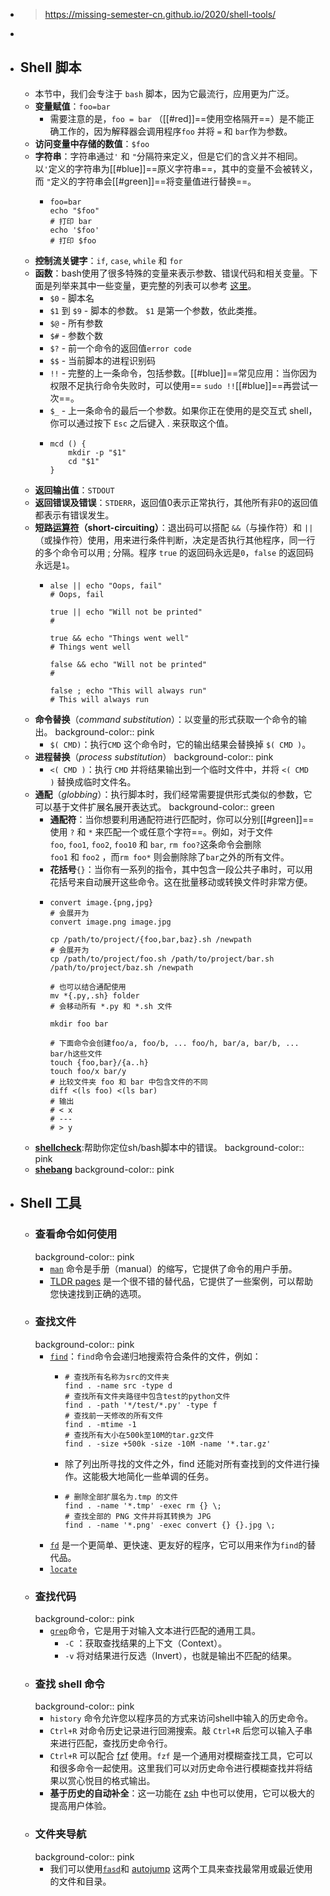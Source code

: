 - > https://missing-semester-cn.github.io/2020/shell-tools/
-
- ## Shell 脚本
	- 本节中，我们会专注于 `bash` 脚本，因为它最流行，应用更为广泛。
	- **变量赋值**：`foo=bar`
		- 需要注意的是，`foo = bar` （[[#red]]==使用空格隔开==）是不能正确工作的，因为解释器会调用程序`foo` 并将 `=` 和 `bar`作为参数。
	- **访问变量中存储的数值**：`$foo`
	- **字符串**：字符串通过`'` 和 `"`分隔符来定义，但是它们的含义并不相同。以`'`定义的字符串为[[#blue]]==原义字符串==，其中的变量不会被转义，而 `"`定义的字符串会[[#green]]==将变量值进行替换==。
		- ```
		  foo=bar
		  echo "$foo"
		  # 打印 bar
		  echo '$foo'
		  # 打印 $foo
		  ```
	- **控制流关键字**：`if`, `case`, `while` 和 `for`
	- **函数**：bash使用了很多特殊的变量来表示参数、错误代码和相关变量。下面是列举来其中一些变量，更完整的列表可以参考 [这里](https://www.tldp.org/LDP/abs/html/special-chars.html)。
		- `$0` - 脚本名
		- `$1` 到 `$9` - 脚本的参数。 `$1` 是第一个参数，依此类推。
		- `$@` - 所有参数
		- `$#` - 参数个数
		- `$?` - 前一个命令的返回值`error code`
		- `$$` - 当前脚本的进程识别码
		- `!!` - 完整的上一条命令，包括参数。[[#blue]]==常见应用：当你因为权限不足执行命令失败时，可以使用== `sudo !!`[[#blue]]==再尝试一次==。
		- `$_` - 上一条命令的最后一个参数。如果你正在使用的是交互式 shell，你可以通过按下 `Esc` 之后键入 . 来获取这个值。
		- ```
		  mcd () {
		      mkdir -p "$1"
		      cd "$1"
		  }
		  ```
	- **返回输出值**：`STDOUT`
	- **返回错误及错误**：`STDERR`，返回值0表示正常执行，其他所有非0的返回值都表示有错误发生。
	- **短路[运算符](https://en.wikipedia.org/wiki/Short-circuit_evaluation)（short-circuiting）**：退出码可以搭配 `&&`（与操作符）和 `||`（或操作符）使用，用来进行条件判断，决定是否执行其他程序，同一行的多个命令可以用 ; 分隔。程序 `true` 的返回码永远是`0`，`false` 的返回码永远是`1`。
		- ```
		  alse || echo "Oops, fail"
		  # Oops, fail
		  
		  true || echo "Will not be printed"
		  #
		  
		  true && echo "Things went well"
		  # Things went well
		  
		  false && echo "Will not be printed"
		  #
		  
		  false ; echo "This will always run"
		  # This will always run
		  ```
	- **命令替换**（*command substitution*）：以变量的形式获取一个命令的输出。
	  background-color:: pink
		- `$( CMD)`：执行`CMD` 这个命令时，它的输出结果会替换掉 `$( CMD )`。
	- **进程替换**（*process substitution*）
	  background-color:: pink
		- `<( CMD )`：执行 `CMD` 并将结果输出到一个临时文件中，并将 `<( CMD )` 替换成临时文件名。
	- **通配**（*globbing*）：执行脚本时，我们经常需要提供形式类似的参数，它可以基于文件扩展名展开表达式。
	  background-color:: green
		- **通配符**：当你想要利用通配符进行匹配时，你可以分别[[#green]]==使用 `?` 和 `*` 来匹配一个或任意个字符==。例如，对于文件`foo`, `foo1`, `foo2`, `foo10` 和 `bar`, `rm foo?`这条命令会删除`foo1` 和 `foo2` ，而`rm foo*` 则会删除除了`bar`之外的所有文件。
		- **花括号**`{}`：当你有一系列的指令，其中包含一段公共子串时，可以用花括号来自动展开这些命令。这在批量移动或转换文件时非常方便。
		- ```
		  convert image.{png,jpg}
		  # 会展开为
		  convert image.png image.jpg
		  
		  cp /path/to/project/{foo,bar,baz}.sh /newpath
		  # 会展开为
		  cp /path/to/project/foo.sh /path/to/project/bar.sh /path/to/project/baz.sh /newpath
		  
		  # 也可以结合通配使用
		  mv *{.py,.sh} folder
		  # 会移动所有 *.py 和 *.sh 文件
		  
		  mkdir foo bar
		  
		  # 下面命令会创建foo/a, foo/b, ... foo/h, bar/a, bar/b, ... bar/h这些文件
		  touch {foo,bar}/{a..h}
		  touch foo/x bar/y
		  # 比较文件夹 foo 和 bar 中包含文件的不同
		  diff <(ls foo) <(ls bar)
		  # 输出
		  # < x
		  # ---
		  # > y
		  ```
	- **[shellcheck](https://github.com/koalaman/shellcheck)**:帮助你定位sh/bash脚本中的错误。
	  background-color:: pink
	- **[shebang](https://en.wikipedia.org/wiki/Shebang_(Unix))**
	  background-color:: pink
- ## Shell 工具
	- ### 查看命令如何使用
	  background-color:: pink
		- [`man`](https://man7.org/linux/man-pages/man1/man.1.html) 命令是手册（manual）的缩写，它提供了命令的用户手册。
		- [TLDR pages](https://tldr.sh/) 是一个很不错的替代品，它提供了一些案例，可以帮助您快速找到正确的选项。
	- ### 查找文件
	  background-color:: pink
		- [`find`](https://man7.org/linux/man-pages/man1/find.1.html)：`find`命令会递归地搜索符合条件的文件，例如：
			- ```
			  # 查找所有名称为src的文件夹
			  find . -name src -type d
			  # 查找所有文件夹路径中包含test的python文件
			  find . -path '*/test/*.py' -type f
			  # 查找前一天修改的所有文件
			  find . -mtime -1
			  # 查找所有大小在500k至10M的tar.gz文件
			  find . -size +500k -size -10M -name '*.tar.gz'
			  ```
			- 除了列出所寻找的文件之外，find 还能对所有查找到的文件进行操作。这能极大地简化一些单调的任务。
			- ```
			  # 删除全部扩展名为.tmp 的文件
			  find . -name '*.tmp' -exec rm {} \;
			  # 查找全部的 PNG 文件并将其转换为 JPG
			  find . -name '*.png' -exec convert {} {}.jpg \;
			  ```
		- [`fd`](https://github.com/sharkdp/fd) 是一个更简单、更快速、更友好的程序，它可以用来作为`find`的替代品。
		- [`locate`](https://man7.org/linux/man-pages/man1/locate.1.html)
	- ### 查找代码
	  background-color:: pink
		- [`grep`](https://man7.org/linux/man-pages/man1/grep.1.html)命令，它是用于对输入文本进行匹配的通用工具。
			- `-C` ：获取查找结果的上下文（Context）。
			- `-v` 将对结果进行反选（Invert），也就是输出不匹配的结果。
	- ### 查找 shell 命令
	  background-color:: pink
		- `history` 命令允许您以程序员的方式来访问shell中输入的历史命令。
		- `Ctrl+R` 对命令历史记录进行回溯搜索。敲 `Ctrl+R` 后您可以输入子串来进行匹配，查找历史命令行。
		- `Ctrl+R` 可以配合 [fzf](https://github.com/junegunn/fzf/wiki/Configuring-shell-key-bindings#ctrl-r) 使用。`fzf` 是一个通用对模糊查找工具，它可以和很多命令一起使用。这里我们可以对历史命令进行模糊查找并将结果以赏心悦目的格式输出。
		- **基于历史的自动补全**：这一功能在 [zsh](https://github.com/zsh-users/zsh-autosuggestions) 中也可以使用，它可以极大的提高用户体验。
	- ### 文件夹导航
	  background-color:: pink
		- 我们可以使用[`fasd`](https://github.com/clvv/fasd)和 [autojump](https://github.com/wting/autojump) 这两个工具来查找最常用或最近使用的文件和目录。